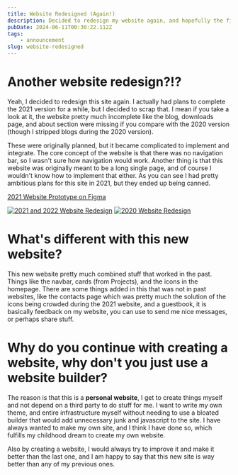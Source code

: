 ```yaml
---
title: Website Redesigned (Again!)
description: Decided to redesign my website again, and hopefully the final time for a while.
pubDate: 2024-06-11T00:30:22.112Z
tags:
    - announcement
slug: website-redesigned
---
```

# Another website redesign?!?
Yeah, I decided to redesign this site again. I actually had plans to complete the 2021 version for a while, but I decided to scrap that. I mean if you take a look at it, the website pretty much incomplete like the blog, downloads page, and about section were missing if you compare with the 2020 version (though I stripped blogs during the 2020 version). 

These were originally planned, but it became complicated to implement and integrate. The core concept of the website is that there was no navigation bar, so I wasn't sure how navigation would work. Another thing is that this website was originally meant to be a long single page, and of course I wouldn't know how to implement that either. As you can see I had pretty ambitious plans for this site in 2021, but they ended up being canned.

[2021 Website Prototype on Figma](https://www.figma.com/design/7Usx4ON7KcgE6wLmogzmeU/alee14.me-Rewrite?node-id=0-1&t=0MA8XYq6m4afhrfN-1)

[![2021 and 2022 Website Redesign](</blog/images/2024/website-redesign/2021-2022-redesign.png>)](/blog/images/2024/website-redesign/2021-2022-redesign.png)
[![2020 Website Redesign](</blog/images/2024/website-redesign/2020-redesign.png>)](/blog/images/2024/website-redesign/2020-redesign.png)

# What's different with this new website?
This new website pretty much combined stuff that worked in the past. Things like the navbar, cards (from Projects), and the icons in the homepage. There are some things added in this that was not in past websites, like the contacts page which was pretty much the solution of the icons being crowded during the 2021 website, and a guestbook, it is basically feedback on my website, you can use to send me nice messages, or perhaps share stuff.

# Why do you continue with creating a website, why don't you just use a website builder?
The reason is that this is a **personal website**, I get to create things myself and not depend on a third party to do stuff for me. I want to write my own theme, and entire infrastructure myself without needing to use a bloated builder that would add unnecessary junk and javascript to the site. I have always wanted to make my own site, and I think I have done so, which fulfills my childhood dream to create my own website.

Also by creating a website, I would always try to improve it and make it better than the last one, and I am happy to say that this new site is way better than any of my previous ones.  
